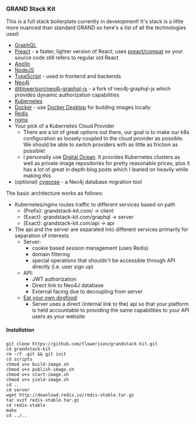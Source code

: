 ### GRAND Stack Kit
This is a full stack boilerplate currently in development!
It's stack is a little more nuanced than standard GRAND so here's a list of all the technologies used:
- [GraphQL](https://graphql.org)
- [Preact](https://preactjs.com) - a faster, lighter version of React; uses [preact/compat](https://preactjs.com/guide/v10/switching-to-preact) so your source code still refers to regular old React
- [Apollo](https://www.apollographql.com)
- [NodeJS](https://nodejs.org)
- [TypeScript](https://www.typescriptlang.org) - used in frontend and backends
- [Neo4j](https://neo4j.com)
- [@tlowerison/neo4j-graphql-js](https://github.com/tlowerison/neo4j-graphql-js) - a fork of neo4j-graphql-js which provides dynamic authorization capabilities
- [Kubernetes](https://kubernetes.io)
- [Docker](https://www.docker.com) - use [Docker Desktop](https://www.docker.com/products/docker-desktop) for building images locally
- [Redis](https://docs.redislabs.com/latest/rs/references/client_references/client_nodejs)
- [nginx](https://www.nginx.com)
- Your pick of a Kubernetes Cloud Provider
  - There are a lot of great options out there, our goal is to make our k8s configuration as loosely coupled to the cloud provider as possible. We should be able to switch providers with as little as friction as possible!
  - I personally use [Digital Ocean](https://www.digitalocean.com). It provides Kubernetes clusters as well as private image repositories for pretty reasonable prices, plus it has a lot of great in depth blog posts which I leaned on heavily while making this
- (optional) [cygoose](https://github.com/tlowerison/cygoose/) - a Neo4j database migration tool

The basic architecture works as follows:
- Kubernetes/nginx routes traffic to different services based on path
  - (Prefix): grandstack-kit.com/ -> client
  - (Exact): grandstack-kit.com/graphql -> server
  - (Exact): grandstack-kit.com/api -> api
- The api and the server are separated into different services primarily for separation of interests
  - Server:
    - cookie based session management (uses Redis)
    - domain filtering
    - special operations that shouldn't be accessible through API directly (i.e. user sign up)
  - API:
    - JWT authorization
    - Direct link to Neo4J database
    - External facing due to decoupling from server
  - [Eat your own dogfood](https://en.wikipedia.org/wiki/Eating_your_own_dog_food):
    - Server uses a direct (internal link to the) api so that your platform is held accountable to providing the same capabilities to your API users as your website

##### Installation
```
git clone https://github.com/tlowerison/grandstack-kit.git
cd grandstack-kit
rm -rf .git && git init
cd scripts
chmod u+x build-image.sh
chmod u+x publish-image.sh
chmod u+x start-image.sh
chmod u+x yield-image.sh
cd ..
cd server
wget http://download.redis.io/redis-stable.tar.gz
tar xvzf redis-stable.tar.gz
cd redis-stable
make
cd ../..
```
